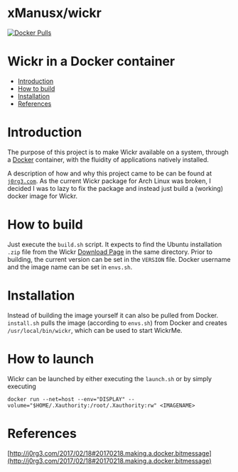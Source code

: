 # xManusx/wickr
 [![Docker Pulls](https://img.shields.io/docker/pulls/xmanusx/wickr.svg)](https://hub.docker.com/r/xmanusx/wickr)


# Wickr in a Docker container

- [Introduction](#introduction)
- [How to build](#howtobuild)
- [Installation](#installation)
- [References](#references)


# Introduction
The purpose of this project is to make Wickr available on a system, through a [Docker](https://www.docker.com/) container, with the fluidity of applications natively installed.

A description of how and why this project came to be can be found at [`j0rg3.com`](http://j0rg3.com/2017/02/18#20170218.making.a.docker.wickr). As the current Wickr package for Arch Linux was broken, I decided I was to lazy to fix the package and instead just build a (working) docker image for Wickr.

# How to build
Just execute the `build.sh` script. It expects to find the Ubuntu installation `.zip` file from the Wickr [Download Page](https://me-download.wickr.com/#/version/me) in the same directory.
Prior to  building, the current version can be set in the `VERSION` file.
Docker username and the image name can be set in `envs.sh`.

# Installation
Instead of building the image yourself it can also be pulled from Docker. `install.sh` pulls the image (according to `envs.sh`) from Docker and creates `/usr/local/bin/wickr`, which can be used to start WickrMe.

# How to launch
Wickr can be launched by either executing the `launch.sh` or by simply executing 

`docker run --net=host --env="DISPLAY" --volume="$HOME/.Xauthority:/root/.Xauthority:rw" <IMAGENAME>`


# References
[http://j0rg3.com/2017/02/18#20170218.making.a.docker.bitmessage](http://j0rg3.com/2017/02/18#20170218.making.a.docker.bitmessage)



